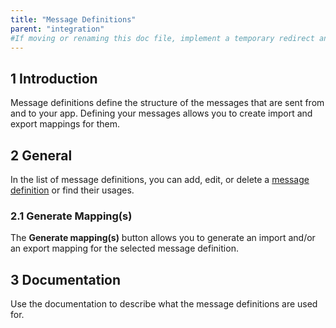 ```yaml
---
title: "Message Definitions"
parent: "integration"
#If moving or renaming this doc file, implement a temporary redirect and let the respective team know they should update the URL in the product. See Mapping to Products for more details.
---
```


## 1 Introduction

Message definitions define the structure of the messages that are sent from and to your app. Defining your messages allows you to create import and export mappings for them.

## 2 General

In the list of message definitions, you can add, edit, or delete a [message definition](message-definition) or find their usages.

### 2.1 Generate Mapping(s)

The **Generate mapping(s)** button allows you to generate an import and/or an export mapping for the selected message definition.

## 3 Documentation

Use the documentation to describe what the message definitions are used for.
